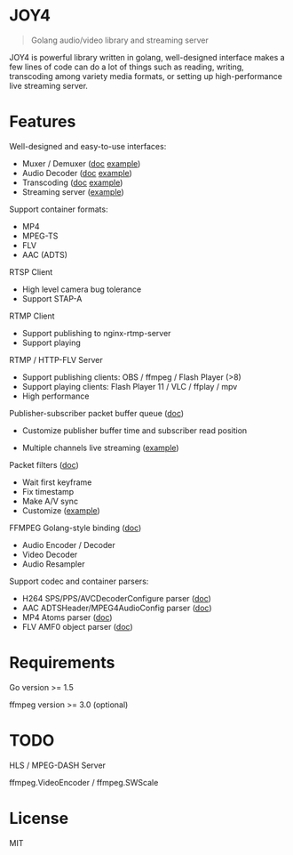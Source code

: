 # JOY4

> Golang audio/video library and streaming server

JOY4 is powerful library written in golang, well-designed interface makes a few lines of code can do a lot of things such as reading, writing, transcoding among variety media formats, or setting up high-performance live streaming server.

# Features 

Well-designed and easy-to-use interfaces:

- Muxer / Demuxer ([doc](https://godoc.org/github.com/nareix/joy4/av#Demuxer) [example](https://github.com/nareix/joy4/blob/master/examples/open_probe_file/main.go))
- Audio Decoder ([doc](https://godoc.org/github.com/nareix/joy4/av#AudioDecoder) [example](https://github.com/nareix/joy4/blob/master/examples/audio_decode/main.go))
- Transcoding ([doc](https://godoc.org/github.com/nareix/joy4/av/transcode) [example](https://github.com/nareix/joy4/blob/master/examples/transcode/main.go))
- Streaming server ([example](https://github.com/nareix/joy4/blob/master/examples/http_flv_and_rtmp_server/main.go))

Support container formats:

- MP4
- MPEG-TS
- FLV
- AAC (ADTS)

RTSP Client
- High level camera bug tolerance
- Support STAP-A

RTMP Client
- Support publishing to nginx-rtmp-server
- Support playing

RTMP / HTTP-FLV Server 
- Support publishing clients: OBS / ffmpeg / Flash Player (>8)
- Support playing clients: Flash Player 11 / VLC / ffplay / mpv
- High performance


Publisher-subscriber packet buffer queue ([doc](https://godoc.org/github.com/nareix/joy4/av/pubsub))

- Customize publisher buffer time and subscriber read position


- Multiple channels live streaming ([example](https://github.com/nareix/joy4/blob/master/examples/rtmp_server_channels/main.go))

Packet filters ([doc](https://godoc.org/github.com/nareix/joy4/av/pktque))

- Wait first keyframe
- Fix timestamp
- Make A/V sync
- Customize ([example](https://github.com/nareix/joy4/blob/master/examples/rtmp_server_channels/main.go#L19))

FFMPEG Golang-style binding ([doc](https://godoc.org/github.com/nareix/joy4/cgo/ffmpeg))
- Audio Encoder / Decoder
- Video Decoder
- Audio Resampler

Support codec and container parsers:

- H264 SPS/PPS/AVCDecoderConfigure parser ([doc](https://godoc.org/github.com/nareix/joy4/codec/h264parser))
- AAC ADTSHeader/MPEG4AudioConfig parser ([doc](https://godoc.org/github.com/nareix/joy4/codec/aacparser))
- MP4 Atoms parser ([doc](https://godoc.org/github.com/nareix/joy4/format/mp4/mp4io))
- FLV AMF0 object parser ([doc](https://godoc.org/github.com/nareix/joy4/format/flv/flvio))

# Requirements

Go version >= 1.5

ffmpeg version >= 3.0 (optional)

# TODO

HLS / MPEG-DASH Server

ffmpeg.VideoEncoder / ffmpeg.SWScale

# License

MIT
